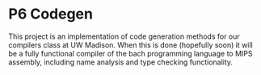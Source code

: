 # P6 Codegen

This project is an implementation of code generation methods for our compilers class at UW Madison. When this is done (hopefully soon) it will be a fully functional compiler of the bach programming language to MIPS assembly, including name analysis and type checking functionality.
